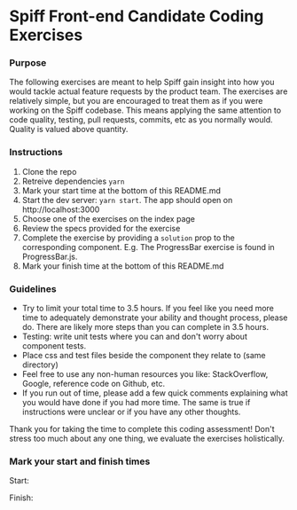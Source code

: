 # Spiff Front-end Candidate Coding Exercises

### Purpose
The following exercises are meant to help Spiff gain insight into how you would tackle actual feature requests by the product team. The exercises are relatively simple, but you are encouraged to treat them as if you were working on the Spiff codebase. This means applying the same attention to code quality, testing, pull requests, commits, etc as you normally would. Quality is valued above quantity.

### Instructions
1. Clone the repo
2. Retreive dependencies `yarn`
3. Mark your start time at the bottom of this README.md
4. Start the dev server: `yarn start`. The app should open on http://localhost:3000
5. Choose one of the exercises on the index page
6. Review the specs provided for the exercise
7. Complete the exercise by providing a `solution` prop to the corresponding component. E.g. The ProgressBar exercise is found in ProgressBar.js.
8. Mark your finish time at the bottom of this README.md

### Guidelines

- Try to limit your total time to 3.5 hours. If you feel like you need more time to adequately demonstrate your ability and thought process, please do. There are likely more steps than you can complete in 3.5 hours.
- Testing: write unit tests where you can and don't worry about component tests.
- Place css and test files beside the component they relate to (same directory)
- Feel free to use any non-human resources you like: StackOverflow, Google, reference code on Github, etc.
- If you run out of time, please add a few quick comments explaining what you would have done if you had more time. The same is true if instructions were unclear or if you have any other thoughts.

Thank you for taking the time to complete this coding assessment! Don't stress too much about any one thing, we evaluate the exercises holistically.


### Mark your start and finish times

Start:

Finish:
